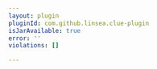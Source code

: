 ```yaml
---
layout: plugin
pluginId: com.github.linsea.clue-plugin
isJarAvailable: true
error: ''
violations: []

---
```


